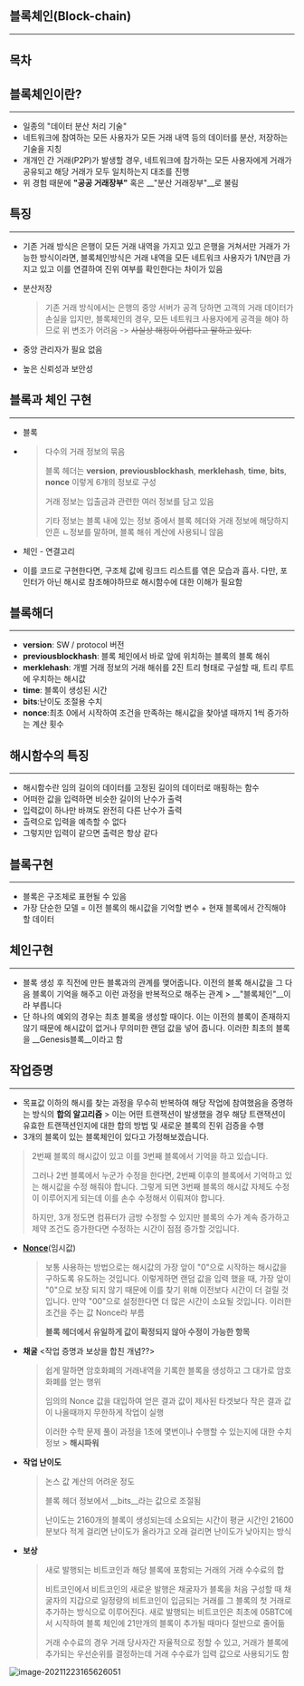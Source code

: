 ## 블록체인(Block-chain)

---

## 목차





## 블록체인이란?

---

* 일종의 "데이터 분산 처리 기술"
* 네트워크에 참여하는 모든 사용자가 모든 거래 내역 등의 데이터를 분산, 저장하는 기술을 지칭
* 개개인 간 거래(P2P)가 발생할 경우, 네트워크에 참가하는 모든 사용자에게 거래가 공유되고 해당 거래가 모두 일치하는지 대조를 진행
* 위 경험 때문에 __"공공 거래장부"__ 혹은 __"분산 거래장부"__로 불림



## 특징

---

* 기존 거래 방식은 은행이 모든 거래 내역을 가지고 있고 은행을 거쳐서만 거래가 가능한 방식이라면, 블록체인방식은 거래 내역을 모든 네트워크 사용자가 1/N만큼 가지고 있고 이를 연결하여 진위 여부를 확인한다는 차이가 있음

* 분산저장

  > 기존 거래 방식에서는 은행의 중앙 서버가 공격 당하면 고객의 거래 데이터가 손실을 입지만, 블록체인의 경우, 모든 네트워크 사용자에게 공격을 해야 하므로 위 변조가 어려움 -> ~~사실상 해킹이 어렵다고 말하고 있다.~~

* 중앙 관리자가 필요 없음

* 높은 신뢰성과 보안성



## 블록과 체인 구현

---

* 블록

* > 다수의 거래 정보의 묶음
  >
  > 블록 헤더는 __version__, __previousblockhash__, __merklehash__, __time__, __bits__, __nonce__ 이렇게 6개의 정보로 구성
  >
  > 거래 정보는 입출금과 관련한 여러 정보를 담고 있음
  >
  > 기타 정보는 블록 내에 있는 정보 중에서 블록 헤더와 거래 정보에 해당하지 안흔 ㄴ정보를 말하며, 블록 해쉬 계산에 사용되니 않음

* 체인 - 연결고리

* 이를 코드로 구현한다면, 구조체 값에 링크드 리스트를 엮은 모습과 흡사. 다만, 포인터가 아닌 해시로 참조해야하므로 해시함수에 대한 이해가 필요함



## 블록해더

---

* __version__: SW / protocol 버전
* __previousblockhash__: 블록 체인에서 바로 앞에 위치하는 블록의 블록 해쉬
* __merklehash__: 개별 거래 정보의 거래 해쉬를 2진 트리 형태로 구설할 때, 트리 루트에 우치하는 해시값
* __time__: 블록이 생성된 시간
* __bits__:난이도 조절용 수치
* __nonce__:최초 0에서 시작하여 조건을 만족하는 해시값을 찾아낼 때까지 1씩 증가하는 계산 횟수



## 해시함수의 특징

---

* 해시함수란 임의 길이의 데이터를 고정된 길이의 데이터로 매핑하는 함수
* 어떠한 값을 입력하면 비슷한 길이의 난수가 출력
* 입력값이 하나만 바껴도 완전히 다른 난수가 출력
* 츨력으로 입력을 예측할 수 없다
* 그렇지만 입력이 같으면 출력은 항상 같다



## 블록구현

---

* 블록은 구조체로 표현될 수 있음
* 가장 단순한 모델 = 이전 블록의 해시값을 기억할 변수 + 현재 블록에서 간직해야 할 데이터



## 체인구현

---

* 블록 생성 후 직전에 만든 블록과의 관계를 맺어줍니다. 이전의 블록 해시값을 그 다음 블록이 기억을 해주고 이런 과정을 반복적으로 해주는 관계 > __"블록체인"__이라 부릅니다
* 단 하나의 예외의 경우는 최초 블록을 생성할 때이다. 이는 이전의 블록이 존재하지 않기 때문에 해시값이 없거나 무의미한 랜덤 값을 넣어 줍니다. 이러한 최초의 블록을 __Genesis블록__이라고 함



## 작업증명

---

* 목표값 이하의 해시를 찾는 과정을 무수히 반복하여 해당 작업에 참여했음을 증명하는 방식의 __합의 알고리즘__ > 이는 어떤 트랜잭션이 발생했을 경우 해당 트랜잭션이 유효한 트랜잭션인지에 대한 합의 방법 및 새로운 블록의 진위 검증을 수행
* 3개의 블록이 있는 블록체인이 있다고 가정해보겠습니다.

> 2번째 블록의 해시값이 있고 이를 3번째 블록에서 기억을 하고 있습니다.
>
> 그러나 2번 블록에서 누군가 수정을 한다면, 2번째 이후의 블록에서 기억하고 있는 해시값을 수정 해줘야 합니다. 그렇게 되면 3번째 블록의 해시값 자체도 수정이 이루어지게 되는데 이를 손수 수정해서 이뤄져야 합니다.
>
> 하지만, 3개 정도면 컴퓨터가 금방 수정할 수 있지만 블록의 수가 계속 증가하고 제약 조건도 증가한다면 수정하는 시간이 점점 증가할 것입니다.

* __[Nonce](#http://wiki.hash.kr/index.php/%EB%85%BC%EC%8A%A4_(%EC%9E%84%EC%8B%9C%EA%B0%92))__(임시값)

  > 보통 사용하는 방법으로는 해시값의 가장 앞이 "0"으로 시작하는 해시값을 구하도록 유도하는 것입니다. 이렇게하면 랜덤 값을 입력 했을 때, 가장 앞이 "0"으로 보장 되지 않기 때문에 이를 찾기 위해 이전보다 시간이 더 걸릴 것입니다. 만약 "00"으로 설정한다면 더 많은 시간이 소요될 것입니다. 이러한 조건을 주는 값 Nonce라 부름
  >
  > __블록 헤더에서 유일하게 값이 확정되지 않아 수정이 가능한 항목__

* __채굴__ <작업 증명과 보상을 합친 개념??>

  > 쉽게 말하면 암호화폐의 거래내역을 기록한 블록을 생성하고 그 대가로 암호화폐를 얻는 행위
  >
  > 임의의 Nonce 값을 대입하여 얻은 결과 값이 제사된 타겟보다 작은 결과 값이 나올때까지 무한하게 작업이 실행
  >
  > 이러한 수학 문제 풀이 과정을 1초에 몇번이나 수행할 수 있는지에 대한 수치 정보 > __해시파워__

* __작업 난이도__

  > 논스 값 계산의 어려운 정도
  >
  > 블록 헤더 정보에서 __bits__라는 값으로 조절됨
  >
  > 난이도는 2160개의 블록이 생성되는데 소요되는 시간이 평균 시간인 21600분보다 적게 걸리면 난이도가 올라가고 오래 걸리면 난이도가 낮아지는 방식

* __보상__

  > 새로 발행되는 비트코인과 해당 블록에 포함되는 거래의 거래 수수료의 합
  >
  > 비트코인에서 비트코인의 새로운 발행은 채굴자가 블록을 처음 구성할 때 채굴자의 지갑으로 일정량의 비트코인이 입금되는 거래를 그 블록의 첫 거래로 추가하는 방식으로 이루어진다. 새로 발행되는 비트코인은 최초에 05BTC에서 시작하여 블록 체인에 21만개의 블록이 추가될 때마다 절반으로 줄어듦
  >
  > 거래 수수료의 경우 거래 당사자간 자율적으로 정할 수 있고, 거래가 블록에 추가되는 우선순위를 결정하는데 거래 수수료가 입력 값으로 사용되기도 함



[참고 코드]: https://rudalson.tistory.com/entry/%EA%B0%84%EB%8B%A8%ED%95%9C-%EB%B8%94%EB%A1%9D%EC%B2%B4%EC%9D%B8%EC%9D%84-%EA%B5%AC%ED%98%84%ED%95%B4%EB%B3%B4%EB%A9%B0-%EC%9D%B4%ED%95%B4%ED%95%98%EA%B8%B0

![image-20211223165626051](%EB%B8%94%EB%A1%9D%EC%B2%B4%EC%9D%B8(Block-chain)%20%EB%B0%8F%20%ED%95%B4%EC%8B%9C%EC%9D%98%20%EC%9D%B4%ED%95%B4.assets/image-20211223165626051.png)